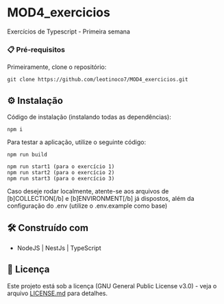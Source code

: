 # MOD4_exercicios

Exercícios de Typescript - Primeira semana

### 📋 Pré-requisitos

Primeiramente, clone o repositório:

```
git clone https://github.com/leotinoco7/MOD4_exercicios.git
```

## ⚙ Instalação

Código de instalação (instalando todas as dependências):

```
npm i
```

Para testar a aplicação, utilize o seguinte código:

```
npm run build

npm run start1 (para o exercício 1)
npm run start2 (para o exercício 2)
npm run start3 (para o exercício 3)
```

Caso deseje rodar localmente, atente-se aos arquivos de [b]COLLECTION[/b] e [b]ENVIRONMENT[/b] já dispostos, além da configuração do .env (utilize o .env.example como base)

## 🛠️ Construído com

- NodeJS | NestJs | TypeScript

## 📄 Licença

Este projeto está sob a licença (GNU General Public License v3.0) - veja o arquivo [LICENSE.md](https://github.com/leotinoco7/MOD4_exercicios/blob/main/LICENSE) para detalhes.
